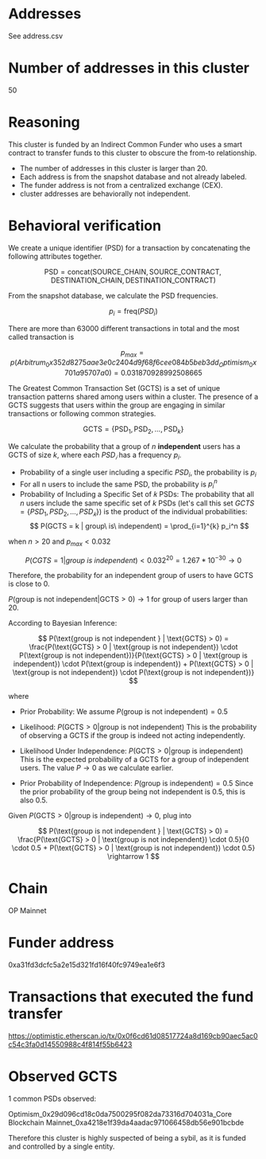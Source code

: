 # Addresses

See address.csv

# Number of addresses in this cluster

50

# Reasoning

This cluster is funded by an Indirect Common Funder who uses a smart contract to transfer funds to this cluster to obscure the from-to relationship.

- The number of addresses in this cluster is larger than 20.
- Each address is from the snapshot database and not already labeled.
- The funder address is not from a centralized exchange (CEX).
- cluster addresses are behaviorally not independent.

# Behavioral verification


We create a unique identifier (PSD) for a transaction by concatenating the following attributes together.

$$
\text{PSD} = \text{concat}( \text{SOURCE\_CHAIN}, \text{SOURCE\_CONTRACT}, \text{DESTINATION\_CHAIN}, \text{DESTINATION\_CONTRACT})
$$

From the snapshot database, we calculate the PSD frequencies.

$$ p_i = \text{freq}(PSD_i) $$

There are more than 63000 different transactions in total and the most called transaction is

$$
p_{max} = p(Arbitrum_0x352d8275aae3e0c2404d9f68f6cee084b5beb3dd_Optimism_0x701a95707a0) =  0.031870928992508665
$$


The Greatest Common Transaction Set (GCTS) is a set of unique transaction patterns shared among users within a cluster. The presence of a GCTS suggests that users within the group are engaging in similar transactions or following common strategies.

$$
\text{GCTS} = \{ \text{PSD}_1, \text{PSD}_2, \ldots, \text{PSD}_k \}
$$


We calculate the probability that a group of $n$ **independent** users has a GCTS of size $k$, where each $PSD_𝑖$ has a frequency $p_i$.
​

- Probability of a single user including a specific $PSD_i$, the probability is $p_i$
- For all n users to include the same PSD, the probability is $p_i^n$
- Probability of Including a Specific Set of 𝑘 PSDs:
  The probability that all $n$ users include the same specific set of $k$ PSDs (let's call this set $GCTS=\{PSD_1,PSD_2,…,PSD_𝑘\}$) is the product of the individual probabilities:
  $$
  P(GCTS = k | group\ is\ independent) = \prod_{i=1}^{k} p_i^n
  $$

when $n > 20$ and $p_{max} < 0.032$

$$
P(CGTS = 1 | group\ is\ independent) < 0.032^{20} = 1.267*10^{-30} \rightarrow 0
$$

Therefore, the probability for an independent group of users to have GCTS is close to 0.


$P(\text{group is not independent} | \text{GCTS} > 0) \rightarrow 1$ for group of users larger than 20.

According to Bayesian Inference:

$$
P(\text{group is not independent } | \text{GCTS} > 0) = \frac{P(\text{GCTS} > 0 | \text{group is not independent}) \cdot P(\text{group is not independent})}{P(\text{GCTS} > 0 | \text{group is independent}) \cdot P(\text{group is independent}) + P(\text{GCTS} > 0 | \text{group is not independent}) \cdot P(\text{group is not independent})}
$$

where

- Prior Probability:
  We assume $P(\text{group is not independent}) = 0.5$

- Likelihood:
  $P(\text{GCTS} > 0 | \text{group is not independent})$
  This is the probability of observing a GCTS if the group is indeed not acting independently.

- Likelihood Under Independence:
  $P(\text{GCTS} > 0 | \text{group is independent})$
  This is the expected probability of a GCTS for a group of independent users. The value $P \rightarrow 0$ as we calculate earlier.

- Prior Probability of Independence:
  $P(\text{group is independent}) = 0.5$
  Since the prior probability of the group being not independent is 0.5, this is also 0.5.

Given ​$P(\text{GCTS} > 0 | \text{group is independent}) \rightarrow 0$, plug into

$$
P(\text{group is not independent } | \text{GCTS} > 0) = \frac{P(\text{GCTS} > 0 | \text{group is not independent}) \cdot 0.5}{0 \cdot 0.5 + P(\text{GCTS} > 0 | \text{group is not independent}) \cdot 0.5}
\rightarrow 1
$$

# Chain

OP Mainnet

# Funder address

0xa31fd3dcfc5a2e15d321fd16f40fc9749ea1e6f3

# Transactions that executed the fund transfer

https://optimistic.etherscan.io/tx/0x0f6cd61d08517724a8d169cb90aec5ac0c54c3fa0d14550988c4f814f55b6423

# Observed GCTS

1 common PSDs observed:

Optimism_0x29d096cd18c0da7500295f082da73316d704031a_Core Blockchain Mainnet_0xa4218e1f39da4aadac971066458db56e901bcbde

Therefore this cluster is highly suspected of being a sybil, as it is funded and controlled by a single entity.
